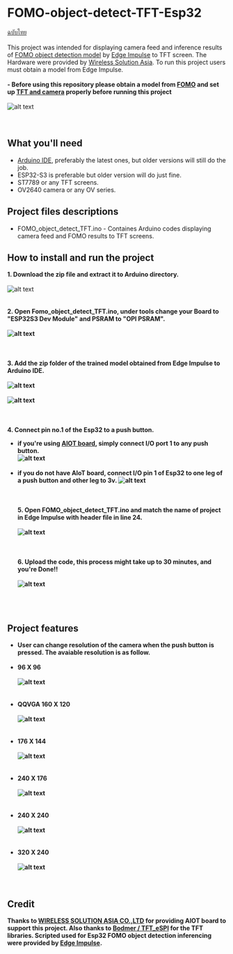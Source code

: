 # FOMO-object-detect-TFT-Esp32
[ฉบับไทย](https://github.com/San279/AIoT_Board/blob/main/object-detect-FOMO-TFT-Esp32/README-th.md)
<br/> <br/>
This project was intended for displaying camera feed and inference results of [FOMO object detection model](https://edge-impulse.gitbook.io/docs/edge-impulse-studio/learning-blocks/object-detection/fomo-object-detection-for-constrained-devices) by [Edge Impulse](https://edgeimpulse.com/) to TFT screen. The Hardware were provided by [Wireless Solution Asia](https://wirelesssolution.asia/). To run this project users must obtain a model from Edge Impulse. 
<br/> <br/>
<strong> - Before using this repository please obtain a model from [FOMO](https://github.com/San279/AIoT_Board/tree/main) and set up [TFT and camera](https://github.com/San279/AIoT_Board/tree/main/camera-tft-esp32) properly before running this project</strong> 
<br/> <br/>
![alt text](/object-detect-FOMO-TFT-Esp32/Images_for_readme/320_240.PNG)
<br/> <br/><br/>
## What you'll need
- [Arduino IDE](https://www.arduino.cc/en/software), preferably the latest ones, but older versions will still do the job.
- ESP32-S3 is preferable but older version will do just fine.
- ST7789 or any TFT screens.
- OV2640 camera or any OV series.
## Project files descriptions
- FOMO_object_detect_TFT.ino - Containes Arduino codes displaying camera feed and FOMO results to TFT screens.
## How to install and run the project
<strong> 1. Download the zip file and extract it to Arduino directory. </strong>
<br/><br/>
![alt text](/object-detect-FOMO-TFT-Esp32/Images_for_readme/folder_directory.PNG)
<br/><br/><br/><b />
<strong> 2. Open Fomo_object_detect_TFT.ino, under tools change your Board to "ESP32S3 Dev Module" and PSRAM to "OPI PSRAM". </strong> 
<br/><br/>
![alt text](/object-detect-FOMO-TFT-Esp32/Images_for_readme/IDE_configure.PNG)
<br/><br/><br/><br/>
<strong> 3. Add the zip folder of the trained model obtained from Edge Impulse to Arduino IDE. </strong> 
<br/><br/>
![alt text](/object-detect-FOMO-TFT-Esp32/Images_for_readme/arduino_model_zip.PNG)
<br/><br/>
![alt text](/object-detect-FOMO-TFT-Esp32/Images_for_readme/FOMO_model_zip.PNG)
<br/><br/><br/><br/>
 4. Connect pin no.1 of the Esp32 to a push button.
- if you're using [AIOT board](https://wirelesssolution.asia/), simply connect I/O port 1 to any push button.  <br/>
![alt text](/Images_for_readme/AIOT_push_button.jpg)
<br/><br/>
- if you do not have AIoT board, connect I/O pin 1 of Esp32 to one leg of a push button and other leg to 3v.
![alt text](/object-detect-FOMO-TFT-Esp32/Images_for_readme/push_button.PNG)
 <br/> <br/> <br/> <br/>
<strong> 5. Open FOMO_object_detect_TFT.ino and match the name of project in Edge Impulse with header file in line 24. </strong>
 <br/> <br/>
![alt text](/object-detect-FOMO-TFT-Esp32/Images_for_readme/match_name.PNG)
<br/><br/><br/><br/>
<strong> 6. Upload the code, this process might take up to 30 minutes, and you're Done!! </strong>
<br/><br/>
![alt text](/object-detect-FOMO-TFT-Esp32/Images_for_readme/320_240.PNG)
<br/><br/><br/><br/>

## Project features
- User can change resolution of the camera when the push button is pressed. The avaiable resolution is as follow. <br /><br />
- 96 X 96 <br /><br />
![alt text](/Images_for_readme/96_96.PNG)
<br /><br /><br />
- QQVGA 160 X 120  <br /><br />
![alt text](/object-detect-FOMO-TFT-Esp32/Images_for_readme/160_120.PNG)
<br /><br /><br />
- 176 X 144  <br /><br />
![alt text](/object-detect-FOMO-TFT-Esp32/Images_for_readme/176_144.PNG)
<br /><br /><br />
- 240 X 176  <br /><br />
![alt text](/object-detect-FOMO-TFT-Esp32/Images_for_readme/240_176.PNG)
<br /><br /><br />
- 240 X 240  <br /><br />
![alt text](/object-detect-FOMO-TFT-Esp32/Images_for_readme/240_240.PNG)
<br /><br /><br />
- 320 X 240  <br /><br />
![alt text](/object-detect-FOMO-TFT-Esp32/Images_for_readme/320_240.PNG)
<br /><br /><br />

## Credit
Thanks to [WIRELESS SOLUTION ASIA CO.,LTD](https://wirelesssolution.asia/) for providing AIOT board to support this project. Also thanks to [Bodmer / TFT_eSPI](https://github.com/Bodmer/TFT_eSPI/blob/master/README.md) for the TFT libraries. Scripted used for Esp32 FOMO object detection inferencing were provided by [Edge Impulse](https://edge-impulse.gitbook.io/docs/edge-impulse-studio/learning-blocks/object-detection/fomo-object-detection-for-constrained-devices). 
